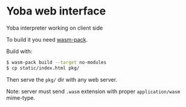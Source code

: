 Yoba web interface
==================

Yoba interpreter working on client side

To build it you need [wasm-pack](https://rustwasm.github.io/wasm-pack/book/).

Build with:

```sh
$ wasm-pack build --target no-modules
$ cp static/index.html pkg/
```

Then serve the `pkg/` dir with any web server.

Note: server must send `.wasm` extension with proper `application/wasm` mime-type.
